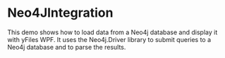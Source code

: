 # Neo4JIntegration

This demo shows how to load data from a Neo4j database and display it with yFiles WPF.
      It uses the Neo4j.Driver library to submit queries to a Neo4j database and to parse the results.

